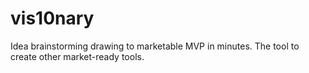 # vis10nary
Idea brainstorming drawing to marketable MVP in minutes. The tool to create other market-ready tools.
